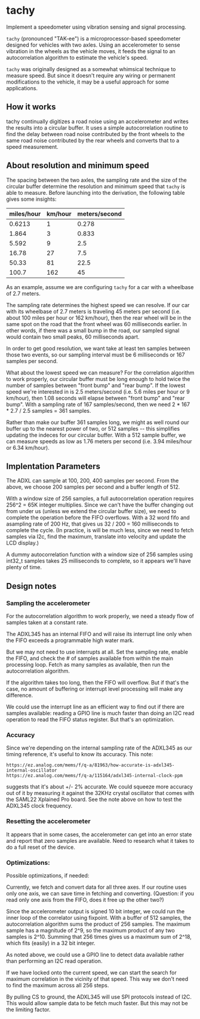 # tachy
Implement a speedometer using vibration sensing and signal processing.

`tachy` (pronounced "TAK-ee") is a microprocessor-based speedometer designed for vehicles with two axles. Using an accelerometer to sense vibration in the wheels
as the vehicle moves, it feeds the signal to an autocorrelation algorithm to
estimate the vehicle's speed.

`tachy` was originally designed as a somewhat whimsical technique to measure
speed.  But since it doesn't require any wiring or permanent modifications
to the vehicle, it may be a useful approach for some applications.

## How it works

tachy continually digitizes a road noise using an accelerometer and writes the
results into a circular buffer.  It uses a simple autocorrelation routine to
find the delay between road noise contributed by the front wheels to the same
road noise contributed by the rear wheels and converts that to a speed
measurement.

## About resolution and minimum speed

The spacing between the two axles, the sampling rate and the size of the
circular buffer determine the resolution and minimum speed that `tachy` is able
to measure.  Before launching into the derivation, the following table gives
some insights:

|miles/hour|km/hour|meters/second|
|--|--|--|
|0.6213|1|0.278|
|1.864|3|0.833|
|5.592|9|2.5|
|16.78|27|7.5|
|50.33|81|22.5|
|100.7|162|45|

As an example, assume we are configuring `tachy` for a car with a wheelbase of
2.7 meters.

The sampling rate determines the highest speed we can resolve.  If our car with
its wheelbase of 2.7 meters is traveling 45 meters per second (i.e. about 100
miles per hour or 162 km/hour), then the rear wheel will be in the same spot on
the road that the front wheel was 60 milliseconds earlier.  In other words, if
there was a small bump in the road, our sampled signal would contain two small
peaks, 60 milliseconds apart.

In order to get good resolution, we want take at least ten samples between those
two events, so our sampling interval must be 6 milliseconds or 167 samples per
second.

What about the lowest speed we can measure?  For the correlation algorithm to
work properly, our circular buffer must be long enough to hold twice the number
of samples between "front bump" and "rear bump".  If the lowest speed we're
interested in is 2.5 meters/second (i.e. 5.6 miles per hour or 9 km/hour), then
1.08 seconds will elapse between "front bump" and "rear bump".  With a sampling
rate of 167 samples/second, then we need 2 * 167 * 2.7 / 2.5 samples = 361
samples.

Rather than make our buffer 361 samples long, we might as well round our buffer
up to the nearest power of two, or 512 samples -- this simplifies updating the
indeces for our circular buffer.  With a 512 sample buffer, we can measure
speeds as low as 1.76 meters per second (i.e. 3.94 miles/hour or 6.34 km/hour).

## Implentation Parameters

The ADXL can sample at 100, 200, 400 samples per second.  From the above, we
choose 200 samples per second and a buffer length of 512.

With a window size of 256 samples, a full autocorrelation operation requires
256^2 = 65K integer multiplies.  Since we can't have the buffer changing out
from under us (unless we extend the circular buffer size), we need to complete
the operation before the FIFO overflows.  With a 32 word fifo and asampling rate
of 200 Hz, that gives us 32 / 200 = 160 milliseconds to complete the cycle.
(In practice, is will be much less, since we need to fetch samples via I2c,
find the maximum, translate into velocity and update the LCD display.)

A dummy autocorrelation function with a window size of 256 samples using
int32_t samples takes 25 milliseconds to complete, so it appears we'll have
plenty of time.

## Design notes

### Sampling the accelerometer

For the autocorrelation algorithm to work properly, we need a steady flow of
samples taken at a constant rate.

The ADXL345 has an internal FIFO and will raise its interrupt line only when
the FIFO exceeds a programmable high water mark.  

But we may not need to use interrupts at all.  Set the sampling rate, enable
the FIFO, and check the # of samples available from within the main processing
loop.  Fetch as many samples as available, then run the autocorrelation
algorithm.

If the algorithm takes too long, then the FIFO will overflow.  But if that's
the case, no amount of buffering or interrupt level processing will make any
difference.

We could use the interrupt line as an efficient way to find out if there are
samples available: reading a GPIO line is much faster than doing an I2C read
operation to read the FIFO status register.  But that's an optimization.

### Accuracy

Since we're depending on the internal sampling rate of the ADXL345 as our
timing reference, it's useful to know its accuracy.  This note:

    https://ez.analog.com/mems/f/q-a/81963/how-accurate-is-adxl345-internal-oscillator
    https://ez.analog.com/mems/f/q-a/115164/adxl345-internal-clock-ppm

suggests that it's about +/- 2% accurate.  We could squeeze more accuracy out of
it by measuring it against the 32KHz crystal oscillator that comes with the
SAML22 Xplained Pro board.  See the note above on how to test the ADXL345 clock
frequency.

### Resetting the accelerometer

It appears that in some cases, the accelerometer can get into an error state
and report that zero samples are available.  Need to research what it takes to
do a full reset of the device.

### Optimizations:

Possible optimizations, if needed:

Currently, we fetch and convert data for all three axes.  If our routine uses
only one axis, we can save time in fetching and converting.  (Question: if you
read only one axis from the FIFO, does it free up the other two?)

Since the accelerometer output is signed 10 bit integer, we could run the
inner loop of the correlator using fixpoint.  With a buffer of 512 samples, the
autocorrelation algorithm sums the product of 256 samples.  The maximum sample
has a magnitude of 2^9, so the maximum product of any two samples is 2^10.
Summing that 256 times gives us a maximum sum of 2^18, which fits (easily) in
a 32 bit integer.

As noted above, we could use a GPIO line to detect data available rather than
performing an I2C read operation.

If we have locked onto the current speed, we can start the search for maximum
correlation in the vicinity of that speed.  This way we don't need to find the
maximum across all 256 steps.

By pulling CS to ground, the ADXL345 will use SPI protocols instead of I2C.  This
would allow sample data to be fetch much faster.  But this may not be the
limiting factor.
